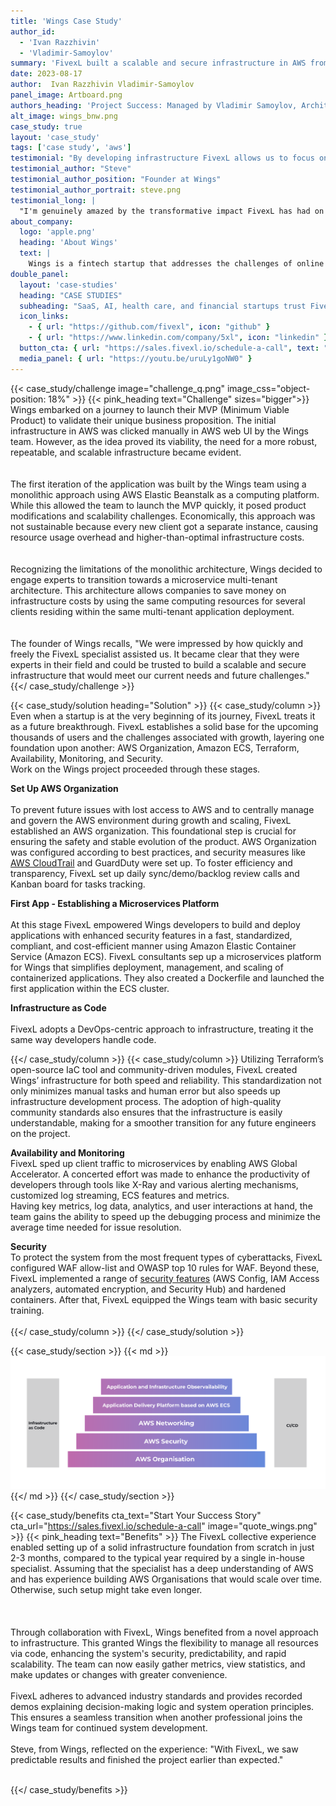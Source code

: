 ```yaml
---
title: 'Wings Case Study'
author_id:
  - 'Ivan Razzhivin'
  - 'Vladimir-Samoylov'
summary: 'FivexL built a scalable and secure infrastructure in AWS from the ground up in just 3 months for a smart expense management service.'
date: 2023-08-17 
author:  Ivan Razzhivin Vladimir-Samoylov 
panel_image: Artboard.png
authors_heading: 'Project Success: Managed by Vladimir Samoylov, Architected by Ivan Razzhivin'
alt_image: wings_bnw.png
case_study: true
layout: 'case_study'
tags: ['case study', 'aws']
testimonial: "By developing infrastructure FivexL allows us to focus on our core business: Product development hypothesis testing and roadmap generation."  
testimonial_author: "Steve"
testimonial_author_position: "Founder at Wings"
testimonial_author_portrait: steve.png
testimonial_long: |
  "I'm genuinely amazed by the transformative impact FivexL has had on our team's workflow. In three months, with expertly configured AWS Organization, access control, and streamlined launches of multiple applications via AWS ECS, we've established a solid foundation for our future growth. This implementation has empowered our development team to focus on innovation and rapid iteration."
about_company:
  logo: 'apple.png'
  heading: 'About Wings'
  text: |
    Wings is a fintech startup that addresses the challenges of online payments. They have developed a smart expense management service for corporate clients, enabling the issuance of virtual bank cards. The acquaintance between Wings and FivexL began with a problem the startup faced. They lost access to their AWS account and sought help on various forums and in AWS professional communities. Confused by responses like 'nothing can be done' and faced with costly, risky proposals, the team was worried they had lost access to their data for good. FivexL senior consultant Vladimir, after reading about the startup's issues, quickly understood the problem and, on a volunteer basis, helped Wings regain access in just 20 minutes. This marked the beginning of a successful collaboration.
double_panel:
  layout: 'case-studies'
  heading: "CASE STUDIES"
  subheading: "SaaS, AI, health care, and financial startups trust FivexL to build their infrastructure in AWS, empowering their businesses to grow faster. Learn how."
  icon_links:
    - { url: "https://github.com/fivexl", icon: "github" }
    - { url: "https://www.linkedin.com/company/5xl", icon: "linkedin" }
  button_cta: { url: "https://sales.fivexl.io/schedule-a-call", text: "Book a consultation" }
  media_panel: { url: "https://youtu.be/uruLy1goNW0" }
---
```

{{< case_study/challenge  image="challenge_q.png" image_css="object-position: 18%" >}}
{{< pink_heading text="Challenge"  sizes="bigger">}}
Wings embarked on a journey to launch their MVP (Minimum Viable Product) to validate their unique business proposition. The initial infrastructure in AWS was clicked manually in AWS web UI by the Wings team. However, as the idea proved its viability, the need for a more robust, repeatable, and scalable infrastructure became evident.<br/>  
<br/> 
The first iteration of the application was built by the Wings team using a monolithic approach using AWS Elastic Beanstalk as a computing platform. While this allowed the team to launch the MVP quickly, it posed product modifications and scalability challenges. Economically, this approach was not sustainable because every new client got a separate instance, causing resource usage overhead and higher-than-optimal infrastructure costs.<br/> 
<br/>  
Recognizing the limitations of the monolithic architecture, Wings decided to engage experts to transition towards a microservice multi-tenant architecture. This architecture allows companies to save money on infrastructure costs by using the same computing resources for several clients residing within the same multi-tenant application deployment.<br/>
<br/>  
 The founder of Wings recalls, "We were impressed by how quickly and freely the FivexL specialist assisted us. It became clear that they were experts in their field and could be trusted to build a scalable and secure infrastructure that would meet our current needs and future challenges."  
{{</ case_study/challenge >}}
 
{{< case_study/solution heading="Solution" >}}
{{< case_study/column >}}
Even when a startup is at the very beginning of its journey, FivexL treats it as a future breakthrough. FivexL establishes a solid base for the upcoming thousands of users and the challenges associated with growth, layering one foundation upon another: AWS Organization, Amazon ECS, Terraform, Availability, Monitoring, and Security.  
Work on the Wings project proceeded through these stages.
<br/>  

**Set Up AWS Organization**<br/>  
To prevent future issues with lost access to AWS and to centrally manage and govern the AWS environment during growth and scaling, FivexL established an AWS organization. This foundational step is crucial for ensuring the safety and stable evolution of the product. AWS Organization was configured according to best practices, and security measures like [AWS CloudTrail](https://fivexl.io/blog/what-is-aws-cloudtrail/) and GuardDuty were set up.
To foster efficiency and transparency, FivexL set up daily sync/demo/backlog review calls and Kanban board for tasks tracking.<br/>

**First App - Establishing a Microservices Platform**<br/>   
At this stage FivexL empowered Wings developers to build and deploy applications with enhanced security features in a fast, standardized, compliant, and cost-efficient manner using Amazon Elastic Container Service (Amazon ECS).
FivexL consultants sep up a microservices platform for Wings that simplifies deployment, management, and scaling of containerized applications.  They also created a Dockerfile and launched the first application within the ECS cluster.<br/>  

**Infrastructure as Code**<br/>  
FivexL adopts a DevOps-centric approach to infrastructure, treating it the same way developers handle code. 

{{</ case_study/column >}}
{{< case_study/column >}}
Utilizing Terraform’s open-source IaC tool and community-driven modules, FivexL created Wings’ infrastructure for both speed and reliability.  This standardization not only minimizes manual tasks and human error but also speeds up infrastructure development process. The adoption of high-quality community standards also ensures that the infrastructure is easily understandable, making for a smoother transition for any future engineers on the project. <br/> 

**Availability and Monitoring**  
FivexL sped up client traffic to microservices by enabling AWS Global Accelerator. A concerted effort was made to enhance the productivity of developers through tools like X-Ray and various alerting mechanisms, customized log streaming, ECS features and metrics.  
Having key metrics, log data, analytics, and user interactions at hand, the team gains the ability to speed up the debugging process and minimize the average time needed for issue resolution.<br/>

**Security**  
To protect the system from the most frequent types of cyberattacks, FivexL configured WAF allow-list and OWASP top 10 rules for WAF. Beyond these, FivexL implemented a range of [security features](https://fivexl.io/blog/security-basics-in-aws/) (AWS Config, IAM Access analyzers, automated encryption, and Security Hub) and hardened containers. After that, FivexL equipped the Wings team with basic security training.<br/>   
{{</ case_study/column >}}
{{</ case_study/solution >}} 

{{< case_study/section >}}
{{< md >}}![diagram](Foundation.png){{</ md >}}
{{</ case_study/section >}}

{{< case_study/benefits
    cta_text="Start Your Success Story"
    cta_url="https://sales.fivexl.io/schedule-a-call"
    image="quote_wings.png"
    >}}
{{< pink_heading text="Benefits" >}}
The FivexL collective experience enabled setting up of a solid infrastructure foundation from scratch in just 2-3 months, compared to the typical year required by a single in-house specialist. Assuming that the specialist has a deep understanding of AWS and has experience building AWS Organisations that would scale over time. Otherwise, such setup might take even longer.<br/>  
<br/>  
Through collaboration with FivexL, Wings benefited from a novel approach to infrastructure. This granted Wings the flexibility to manage all resources via code, enhancing the system's security, predictability, and rapid scalability. The team can now easily gather metrics, view statistics, and make updates or changes with greater convenience.<br/>
<br/>
FivexL adheres to advanced industry standards and provides recorded demos explaining decision-making logic and system operation principles. This ensures a seamless transition when another professional joins the Wings team for continued system development.<br/>
<br/>
Steve, from Wings, reflected on the experience: "With FivexL, we saw predictable results and finished the project earlier than expected."<br/> 
<br/>



{{</ case_study/benefits >}}

